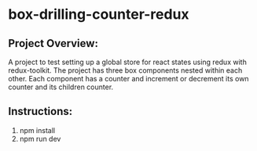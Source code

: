 # box-drilling-counter-redux


## Project Overview:
A project to test setting up a global store for react states using redux with redux-toolkit. The project has three box components nested within each other. Each component has a counter and increment or decrement its own counter and its children counter.

## Instructions:
1. npm install
2. npm run dev

